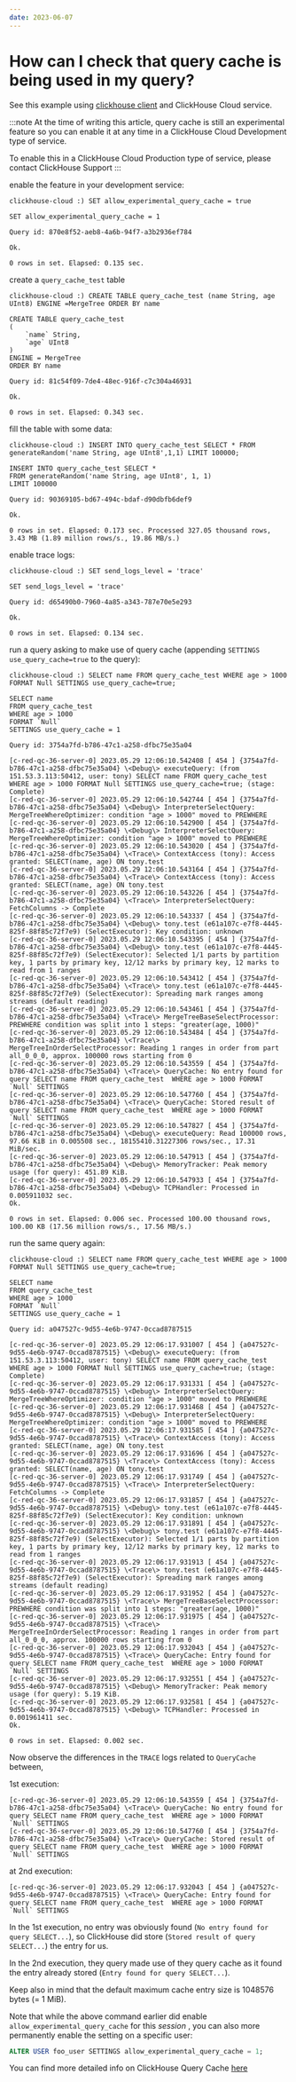 ```yaml
---
date: 2023-06-07
---
```


# How can I check that query cache is being used in my query?

See this example using [clickhouse client](https://clickhouse.com/docs/en/interfaces/cli) and ClickHouse Cloud service.

:::note
At the time of writing this article, query cache is still an experimental feature so you can enable it at any time in a ClickHouse Cloud  Development type of service.

To enable this in a ClickHouse Cloud Production type of service, please contact ClickHouse Support
:::

enable the feature in your development service:

``` 
clickhouse-cloud :) SET allow_experimental_query_cache = true

SET allow_experimental_query_cache = 1

Query id: 870e8f52-aeb8-4a6b-94f7-a3b2936ef784

Ok.

0 rows in set. Elapsed: 0.135 sec.
```

create a `query_cache_test` table

```
clickhouse-cloud :) CREATE TABLE query_cache_test (name String, age UInt8) ENGINE =MergeTree ORDER BY name

CREATE TABLE query_cache_test
(
    `name` String,
    `age` UInt8
)
ENGINE = MergeTree
ORDER BY name

Query id: 81c54f09-7de4-48ec-916f-c7c304a46931

Ok.

0 rows in set. Elapsed: 0.343 sec.
```

fill the table with some data:

```
clickhouse-cloud :) INSERT INTO query_cache_test SELECT * FROM generateRandom('name String, age UInt8',1,1) LIMIT 100000;

INSERT INTO query_cache_test SELECT *
FROM generateRandom('name String, age UInt8', 1, 1)
LIMIT 100000

Query id: 90369105-bd67-494c-bdaf-d90dbfb6def9

Ok.

0 rows in set. Elapsed: 0.173 sec. Processed 327.05 thousand rows, 3.43 MB (1.89 million rows/s., 19.86 MB/s.)
```

enable trace logs:

```
clickhouse-cloud :) SET send_logs_level = 'trace'

SET send_logs_level = 'trace'

Query id: d65490b0-7960-4a85-a343-787e70e5e293

Ok.

0 rows in set. Elapsed: 0.134 sec.
```

run a query asking to make use of query cache (appending `SETTINGS use_query_cache=true` to the query):

```
clickhouse-cloud :) SELECT name FROM query_cache_test WHERE age > 1000 FORMAT Null SETTINGS use_query_cache=true;

SELECT name
FROM query_cache_test
WHERE age > 1000
FORMAT `Null`
SETTINGS use_query_cache = 1

Query id: 3754a7fd-b786-47c1-a258-dfbc75e35a04

[c-red-qc-36-server-0] 2023.05.29 12:06:10.542408 [ 454 ] {3754a7fd-b786-47c1-a258-dfbc75e35a04} \<Debug\> executeQuery: (from 151.53.3.113:50412, user: tony) SELECT name FROM query_cache_test  WHERE age > 1000 FORMAT Null SETTINGS use_query_cache=true; (stage: Complete)
[c-red-qc-36-server-0] 2023.05.29 12:06:10.542744 [ 454 ] {3754a7fd-b786-47c1-a258-dfbc75e35a04} \<Debug\> InterpreterSelectQuery: MergeTreeWhereOptimizer: condition "age > 1000" moved to PREWHERE
[c-red-qc-36-server-0] 2023.05.29 12:06:10.542900 [ 454 ] {3754a7fd-b786-47c1-a258-dfbc75e35a04} \<Debug\> InterpreterSelectQuery: MergeTreeWhereOptimizer: condition "age > 1000" moved to PREWHERE
[c-red-qc-36-server-0] 2023.05.29 12:06:10.543020 [ 454 ] {3754a7fd-b786-47c1-a258-dfbc75e35a04} \<Trace\> ContextAccess (tony): Access granted: SELECT(name, age) ON tony.test
[c-red-qc-36-server-0] 2023.05.29 12:06:10.543164 [ 454 ] {3754a7fd-b786-47c1-a258-dfbc75e35a04} \<Trace\> ContextAccess (tony): Access granted: SELECT(name, age) ON tony.test
[c-red-qc-36-server-0] 2023.05.29 12:06:10.543226 [ 454 ] {3754a7fd-b786-47c1-a258-dfbc75e35a04} \<Trace\> InterpreterSelectQuery: FetchColumns -> Complete
[c-red-qc-36-server-0] 2023.05.29 12:06:10.543337 [ 454 ] {3754a7fd-b786-47c1-a258-dfbc75e35a04} \<Debug\> tony.test (e61a107c-e7f8-4445-825f-88f85c72f7e9) (SelectExecutor): Key condition: unknown
[c-red-qc-36-server-0] 2023.05.29 12:06:10.543395 [ 454 ] {3754a7fd-b786-47c1-a258-dfbc75e35a04} \<Debug\> tony.test (e61a107c-e7f8-4445-825f-88f85c72f7e9) (SelectExecutor): Selected 1/1 parts by partition key, 1 parts by primary key, 12/12 marks by primary key, 12 marks to read from 1 ranges
[c-red-qc-36-server-0] 2023.05.29 12:06:10.543412 [ 454 ] {3754a7fd-b786-47c1-a258-dfbc75e35a04} \<Trace\> tony.test (e61a107c-e7f8-4445-825f-88f85c72f7e9) (SelectExecutor): Spreading mark ranges among streams (default reading)
[c-red-qc-36-server-0] 2023.05.29 12:06:10.543461 [ 454 ] {3754a7fd-b786-47c1-a258-dfbc75e35a04} \<Trace\> MergeTreeBaseSelectProcessor: PREWHERE condition was split into 1 steps: "greater(age, 1000)"
[c-red-qc-36-server-0] 2023.05.29 12:06:10.543484 [ 454 ] {3754a7fd-b786-47c1-a258-dfbc75e35a04} \<Trace\> MergeTreeInOrderSelectProcessor: Reading 1 ranges in order from part all_0_0_0, approx. 100000 rows starting from 0
[c-red-qc-36-server-0] 2023.05.29 12:06:10.543559 [ 454 ] {3754a7fd-b786-47c1-a258-dfbc75e35a04} \<Trace\> QueryCache: No entry found for query SELECT name FROM query_cache_test  WHERE age > 1000 FORMAT `Null` SETTINGS
[c-red-qc-36-server-0] 2023.05.29 12:06:10.547760 [ 454 ] {3754a7fd-b786-47c1-a258-dfbc75e35a04} \<Trace\> QueryCache: Stored result of query SELECT name FROM query_cache_test  WHERE age > 1000 FORMAT `Null` SETTINGS
[c-red-qc-36-server-0] 2023.05.29 12:06:10.547827 [ 454 ] {3754a7fd-b786-47c1-a258-dfbc75e35a04} \<Debug\> executeQuery: Read 100000 rows, 97.66 KiB in 0.005508 sec., 18155410.31227306 rows/sec., 17.31 MiB/sec.
[c-red-qc-36-server-0] 2023.05.29 12:06:10.547913 [ 454 ] {3754a7fd-b786-47c1-a258-dfbc75e35a04} \<Debug\> MemoryTracker: Peak memory usage (for query): 451.89 KiB.
[c-red-qc-36-server-0] 2023.05.29 12:06:10.547933 [ 454 ] {3754a7fd-b786-47c1-a258-dfbc75e35a04} \<Debug\> TCPHandler: Processed in 0.005911032 sec.
Ok.

0 rows in set. Elapsed: 0.006 sec. Processed 100.00 thousand rows, 100.00 KB (17.56 million rows/s., 17.56 MB/s.)
```

run the same query again:

```
clickhouse-cloud :) SELECT name FROM query_cache_test WHERE age > 1000 FORMAT Null SETTINGS use_query_cache=true;

SELECT name
FROM query_cache_test
WHERE age > 1000
FORMAT `Null`
SETTINGS use_query_cache = 1

Query id: a047527c-9d55-4e6b-9747-0ccad8787515

[c-red-qc-36-server-0] 2023.05.29 12:06:17.931007 [ 454 ] {a047527c-9d55-4e6b-9747-0ccad8787515} \<Debug\> executeQuery: (from 151.53.3.113:50412, user: tony) SELECT name FROM query_cache_test  WHERE age > 1000 FORMAT Null SETTINGS use_query_cache=true; (stage: Complete)
[c-red-qc-36-server-0] 2023.05.29 12:06:17.931331 [ 454 ] {a047527c-9d55-4e6b-9747-0ccad8787515} \<Debug\> InterpreterSelectQuery: MergeTreeWhereOptimizer: condition "age > 1000" moved to PREWHERE
[c-red-qc-36-server-0] 2023.05.29 12:06:17.931468 [ 454 ] {a047527c-9d55-4e6b-9747-0ccad8787515} \<Debug\> InterpreterSelectQuery: MergeTreeWhereOptimizer: condition "age > 1000" moved to PREWHERE
[c-red-qc-36-server-0] 2023.05.29 12:06:17.931585 [ 454 ] {a047527c-9d55-4e6b-9747-0ccad8787515} \<Trace\> ContextAccess (tony): Access granted: SELECT(name, age) ON tony.test
[c-red-qc-36-server-0] 2023.05.29 12:06:17.931696 [ 454 ] {a047527c-9d55-4e6b-9747-0ccad8787515} \<Trace\> ContextAccess (tony): Access granted: SELECT(name, age) ON tony.test
[c-red-qc-36-server-0] 2023.05.29 12:06:17.931749 [ 454 ] {a047527c-9d55-4e6b-9747-0ccad8787515} \<Trace\> InterpreterSelectQuery: FetchColumns -> Complete
[c-red-qc-36-server-0] 2023.05.29 12:06:17.931857 [ 454 ] {a047527c-9d55-4e6b-9747-0ccad8787515} \<Debug\> tony.test (e61a107c-e7f8-4445-825f-88f85c72f7e9) (SelectExecutor): Key condition: unknown
[c-red-qc-36-server-0] 2023.05.29 12:06:17.931891 [ 454 ] {a047527c-9d55-4e6b-9747-0ccad8787515} \<Debug\> tony.test (e61a107c-e7f8-4445-825f-88f85c72f7e9) (SelectExecutor): Selected 1/1 parts by partition key, 1 parts by primary key, 12/12 marks by primary key, 12 marks to read from 1 ranges
[c-red-qc-36-server-0] 2023.05.29 12:06:17.931913 [ 454 ] {a047527c-9d55-4e6b-9747-0ccad8787515} \<Trace\> tony.test (e61a107c-e7f8-4445-825f-88f85c72f7e9) (SelectExecutor): Spreading mark ranges among streams (default reading)
[c-red-qc-36-server-0] 2023.05.29 12:06:17.931952 [ 454 ] {a047527c-9d55-4e6b-9747-0ccad8787515} \<Trace\> MergeTreeBaseSelectProcessor: PREWHERE condition was split into 1 steps: "greater(age, 1000)"
[c-red-qc-36-server-0] 2023.05.29 12:06:17.931975 [ 454 ] {a047527c-9d55-4e6b-9747-0ccad8787515} \<Trace\> MergeTreeInOrderSelectProcessor: Reading 1 ranges in order from part all_0_0_0, approx. 100000 rows starting from 0
[c-red-qc-36-server-0] 2023.05.29 12:06:17.932043 [ 454 ] {a047527c-9d55-4e6b-9747-0ccad8787515} \<Trace\> QueryCache: Entry found for query SELECT name FROM query_cache_test  WHERE age > 1000 FORMAT `Null` SETTINGS
[c-red-qc-36-server-0] 2023.05.29 12:06:17.932551 [ 454 ] {a047527c-9d55-4e6b-9747-0ccad8787515} \<Debug\> MemoryTracker: Peak memory usage (for query): 5.19 KiB.
[c-red-qc-36-server-0] 2023.05.29 12:06:17.932581 [ 454 ] {a047527c-9d55-4e6b-9747-0ccad8787515} \<Debug\> TCPHandler: Processed in 0.001961411 sec.
Ok.

0 rows in set. Elapsed: 0.002 sec.
```

Now observe the differences in the `TRACE` logs related to `QueryCache` between,

1st execution:

```
[c-red-qc-36-server-0] 2023.05.29 12:06:10.543559 [ 454 ] {3754a7fd-b786-47c1-a258-dfbc75e35a04} \<Trace\> QueryCache: No entry found for query SELECT name FROM query_cache_test  WHERE age > 1000 FORMAT `Null` SETTINGS
[c-red-qc-36-server-0] 2023.05.29 12:06:10.547760 [ 454 ] {3754a7fd-b786-47c1-a258-dfbc75e35a04} \<Trace\> QueryCache: Stored result of query SELECT name FROM query_cache_test  WHERE age > 1000 FORMAT `Null` SETTINGS
```

at 2nd execution:

```
[c-red-qc-36-server-0] 2023.05.29 12:06:17.932043 [ 454 ] {a047527c-9d55-4e6b-9747-0ccad8787515} \<Trace\> QueryCache: Entry found for query SELECT name FROM query_cache_test  WHERE age > 1000 FORMAT `Null` SETTINGS
```

In the 1st execution, no entry was obviously found (`No entry found for query SELECT...`), so ClickHouse did store (`Stored result of query SELECT...`) the entry for us.

In the 2nd execution, they query made use of they query cache as it found the entry already stored (`Entry found for query SELECT...`).

Keep also in mind that the default maximum cache entry size is 1048576 bytes (= 1 MiB).

Note that while the above command earlier did enable `allow_experimental_query_cache` for this *session* , you can also more permanently enable the setting on a specific user:

```sql
ALTER USER foo_user SETTINGS allow_experimental_query_cache = 1;
```

You can find more detailed info on ClickHouse Query Cache [here](https://clickhouse.com/docs/en/operations/query-cache)
